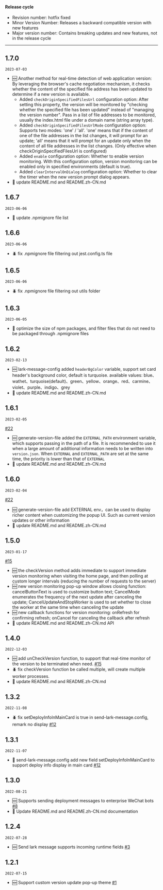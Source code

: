 #### Release cycle

- Revision number: hotfix fixed
- Minor Version Number: Releases a backward compatible version with new features
- Major version number: Contains breaking updates and new features, not in the release cycle

---

## 1.7.0

`2023-07-03`

- 🆕 Another method for real-time detection of web application version: By leveraging the browser's cache negotiation mechanism, it checks whether the content of the specified file address has been updated to determine if a new version is available.
  - Added `checkOriginSpecifiedFilesUrl` configuration option: After setting this property, the version will be monitored by "checking whether the specified file has been updated" instead of "managing the version number". Pass in a list of file addresses to be monitored, usually the index.html file under a domain name (string array type).
  - Added `checkOriginSpecifiedFilesUrlMode` configuration option: Supports two modes: 'one' / 'all'. 'one' means that if the content of one of the file addresses in the list changes, it will prompt for an update; 'all' means that it will prompt for an update only when the content of all file addresses in the list changes. (Only effective when checkOriginSpecifiedFilesUrl is configured)
  - Added `enable` configuration option: Whether to enable version monitoring. With this configuration option, version monitoring can be enabled only in specified environments (default is true).
  - Added `clearIntervalOnDialog` configuration option: Whether to clear the timer when the new version prompt dialog appears.
- 💄 update README.md and README.zh-CN.md

## 1.6.7

`2023-06-06`

- 💄 update .npmignore file list

## 1.6.6

`2023-06-06`

- 🪲 fix .npmignore file filtering out jest.config.ts file

## 1.6.5

`2023-06-06`

- 🪲 fix .npmignore file filtering out utils folder

## 1.6.3

`2023-06-05`

- 💄 optimize the size of npm packages, and filter files that do not need to be packaged through .npmignore files

## 1.6.2

`2023-02-13`

- 🆕 lark-message-config added `headerBgColor` variable, support set card header's background color, default is turquoise. available values: blue、wathet、turquoise(default)、green、yellow、orange、red、carmine、violet、purple、indigo、grey
- 💄 update README.md and README.zh-CN.md

## 1.6.1

`2023-02-05`

[#22](https://github.com/guMcrey/version-rocket/issues/22)
- 🆕 generate-version-file added the `EXTERNAL_PATH` environment variable, which supports passing in the path of a file. It is recommended to use it when a large amount of additional information needs to be written into `version.json`. When `EXTERNAL` and `EXTERNAL_PATH` are set at the same time, the priority is lower than that of `EXTERNAL`
- 💄 update README.md and README.zh-CN.md

## 1.6.0

`2023-02-04`

[#22](https://github.com/guMcrey/version-rocket/issues/22)
- 🆕 generate-version-file add EXTERNAL env，can be used to display richer content when customizing the popup UI. Such as current version updates or other information
- 💄 update README.md and README.zh-CN.md

## 1.5.0

`2023-01-17`

[#15](https://github.com/guMcrey/version-rocket/issues/15)
- 🆕 the checkVersion method adds immediate to support immediate version monitoring when visiting the home page, and then polling at custom longer intervals (reducing the number of requests to the server)
- 🆕 new version monitoring pop-up window allows closing function: cancelButtonText is used to customize button text; CancelMode enumerates the frequency of the next update after canceling the update; CancelUpdateAndStopWorker is used to set whether to close the worker at the same time when canceling the update
- 🆕 new callback functions for version monitoring: onRefresh for confirming refresh; onCancel for canceling the callback after refresh
- 💄 update README.md and README.zh-CN.md API

## 1.4.0

`2022-12-03`

- 🆕 add unCheckVersion function, to support that real-time monitor of the version to be terminated when need. [#15](https://github.com/guMcrey/version-rocket/issues/15)
- 🪲 fix checkVersion function be called multiple, will create multiple worker processes.
- 💄 update README.md and README.zh-CN.md


## 1.3.2

`2022-11-08`

- 🪲 fix setDeployInfoInMainCard is true in send-lark-message.config, remark no display [#12](https://github.com/guMcrey/version-rocket/issues/12)

## 1.3.1

`2022-11-07`

- 💄 send-lark-message.config add new field setDeployInfoInMainCard to support deploy info display in main card [#12](https://github.com/guMcrey/version-rocket/issues/12)

## 1.3.0

`2022-08-21`

- 🆕 Supports sending deployment messages to enterprise WeChat bots [#8](https://github.com/guMcrey/version-rocket/issues/8)
- 💄 Update README.md and README.zh-CN.md documentation

## 1.2.4

`2022-07-28`
- 🆕 Send lark message supports incoming runtime fields [#3](https://github.com/guMcrey/version-rocket/issues/3)

## 1.2.1

`2022-07-15`

- 🆕 Support custom version update pop-up theme [#1](https://github.com/guMcrey/version-rocket/issues/1)